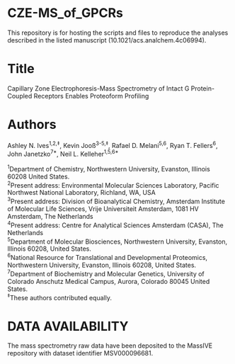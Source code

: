 # CZE-MS_of_GPCRs
This repository is for hosting the scripts and files to reproduce the analyses described in the listed manuscript (10.1021/acs.analchem.4c06994). 

# Title
Capillary Zone Electrophoresis-Mass Spectrometry of Intact G Protein-Coupled Receptors Enables Proteoform Profiling

# Authors
Ashley N. Ives<sup>1,2,‡</sup>, Kevin Jooß<sup>3-5,‡</sup>, Rafael D. Melani<sup>5,6</sup>, Ryan T. Fellers<sup>6</sup>, John Janetzko<sup>7*</sup>, Neil L. Kelleher<sup>1,5,6*</sup>

<sup>1</sup>Department of Chemistry, Northwestern University, Evanston, Illinois 60208 United States.  
<sup>2</sup>Present address: Environmental Molecular Sciences Laboratory, Pacific Northwest National Laboratory, Richland, WA, USA  
<sup>3</sup>Present address: Division of Bioanalytical Chemistry, Amsterdam Institute of Molecular Life Sciences, Vrije Universiteit Amsterdam, 1081 HV Amsterdam, The Netherlands  
<sup>4</sup>Present address: Centre for Analytical Sciences Amsterdam (CASA), The Netherlands  
<sup>5</sup>Department of Molecular Biosciences, Northwestern University, Evanston, Illinois 60208, United States.  
<sup>6</sup>National Resource for Translational and Developmental Proteomics, Northwestern University, Evanston, Illinois 60208, United States.  
<sup>7</sup>Department of Biochemistry and Molecular Genetics, University of Colorado Anschutz Medical Campus, Aurora, Colorado 80045 United States.  
<sup>‡</sup>These authors contributed equally. 

# DATA AVAILABILITY
The mass spectrometry raw data have been deposited to the MassIVE repository with dataset identifier MSV000096681.


